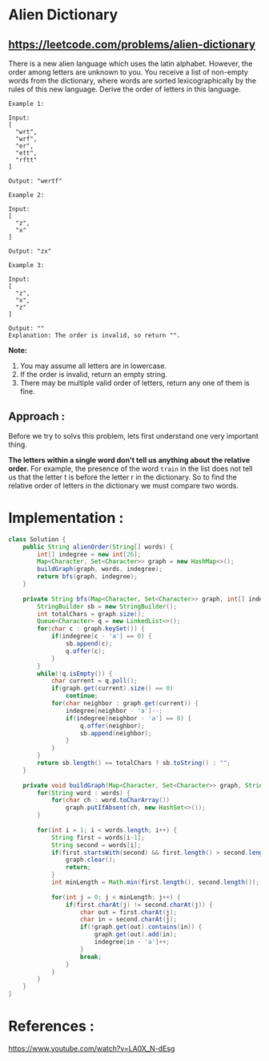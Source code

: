 # Alien Dictionary
## https://leetcode.com/problems/alien-dictionary

There is a new alien language which uses the latin alphabet. However, the order among letters are unknown to you. You receive a list of non-empty words from the dictionary, where words are sorted lexicographically by the rules of this new language. Derive the order of letters in this language.
```
Example 1:

Input:
[
  "wrt",
  "wrf",
  "er",
  "ett",
  "rftt"
]

Output: "wertf"

Example 2:

Input:
[
  "z",
  "x"
]

Output: "zx"

Example 3:

Input:
[
  "z",
  "x",
  "z"
] 

Output: "" 
Explanation: The order is invalid, so return "".
```

**Note:**
1. You may assume all letters are in lowercase.
2. If the order is invalid, return an empty string.
3. There may be multiple valid order of letters, return any one of them is fine.

## Approach :
Before we try to solvs this problem, lets first understand one very important thing.

**The letters within a single word don't tell us anything about the relative order.** 
For example, the presence of the word `train` in the list does not tell us that the letter t is before the letter r in the dictionary.
So to find the relative order of letters in the dictionary we must compare two words.

# Implementation :
```java
class Solution {
    public String alienOrder(String[] words) {
        int[] indegree = new int[26];
        Map<Character, Set<Character>> graph = new HashMap<>();
        buildGraph(graph, words, indegree);
        return bfs(graph, indegree);
    }
    
    private String bfs(Map<Character, Set<Character>> graph, int[] indegree) {
        StringBuilder sb = new StringBuilder();
        int totalChars = graph.size();
        Queue<Character> q = new LinkedList<>();
        for(char c : graph.keySet()) {
            if(indegree[c - 'a'] == 0) {
                sb.append(c);
                q.offer(c);
            }
        }
        while(!q.isEmpty()) {
            char current = q.poll();
            if(graph.get(current).size() == 0)
                continue;
            for(char neighbor : graph.get(current)) {
                indegree[neighbor - 'a']--;
                if(indegree[neighbor - 'a'] == 0) {
                    q.offer(neighbor);
                    sb.append(neighbor);
                }
            }
        }
        return sb.length() == totalChars ? sb.toString() : "";
    }
    
    private void buildGraph(Map<Character, Set<Character>> graph, String[] words, int[] indegree) {
        for(String word : words) {
            for(char ch : word.toCharArray())
                graph.putIfAbsent(ch, new HashSet<>());
        }
        
        for(int i = 1; i < words.length; i++) {
            String first = words[i-1];
            String second = words[i];
            if(first.startsWith(second) && first.length() > second.length()) {
                graph.clear();
                return;
            }
            int minLength = Math.min(first.length(), second.length());
            
            for(int j = 0; j < minLength; j++) {
                if(first.charAt(j) != second.charAt(j)) {
                    char out = first.charAt(j);
                    char in = second.charAt(j);
                    if(!graph.get(out).contains(in)) {
                        graph.get(out).add(in);
                        indegree[in - 'a']++;
                    }
                    break;    
                }
            }
        }
    }
}
```


# References :
https://www.youtube.com/watch?v=LA0X_N-dEsg
